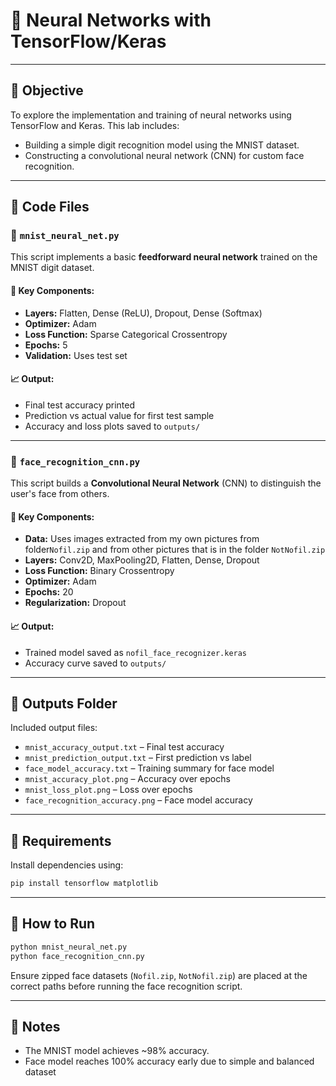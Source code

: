 # 🧠 Neural Networks with TensorFlow/Keras  


---

## 🎯 Objective  
To explore the implementation and training of neural networks using TensorFlow and Keras. This lab includes:
- Building a simple digit recognition model using the MNIST dataset.
- Constructing a convolutional neural network (CNN) for custom face recognition.

---

## 📁 Code Files

### 🔹 `mnist_neural_net.py`
This script implements a basic **feedforward neural network** trained on the MNIST digit dataset.

#### 📌 Key Components:
- **Layers:** Flatten, Dense (ReLU), Dropout, Dense (Softmax)
- **Optimizer:** Adam  
- **Loss Function:** Sparse Categorical Crossentropy  
- **Epochs:** 5  
- **Validation:** Uses test set

#### 📈 Output:
- Final test accuracy printed
- Prediction vs actual value for first test sample
- Accuracy and loss plots saved to `outputs/`

---

### 🔹 `face_recognition_cnn.py`
This script builds a **Convolutional Neural Network** (CNN) to distinguish the user's face from others.

#### 📌 Key Components:
- **Data:** Uses images extracted from my own pictures from folder`Nofil.zip` and from other pictures that is in the folder `NotNofil.zip`
- **Layers:** Conv2D, MaxPooling2D, Flatten, Dense, Dropout
- **Loss Function:** Binary Crossentropy  
- **Optimizer:** Adam  
- **Epochs:** 20  
- **Regularization:** Dropout

#### 📈 Output:
- Trained model saved as `nofil_face_recognizer.keras`
- Accuracy curve saved to `outputs/`

---

## 📂 Outputs Folder

Included output files:
- `mnist_accuracy_output.txt` – Final test accuracy
- `mnist_prediction_output.txt` – First prediction vs label
- `face_model_accuracy.txt` – Training summary for face model
- `mnist_accuracy_plot.png` – Accuracy over epochs
- `mnist_loss_plot.png` – Loss over epochs
- `face_recognition_accuracy.png` – Face model accuracy

---

## 🧰 Requirements

Install dependencies using:
```bash
pip install tensorflow matplotlib
```

---

## 🔁 How to Run

```bash
python mnist_neural_net.py
python face_recognition_cnn.py
```

Ensure zipped face datasets (`Nofil.zip`, `NotNofil.zip`) are placed at the correct paths before running the face recognition script.

---

## 📌 Notes
- The MNIST model achieves ~98% accuracy.
- Face model reaches 100% accuracy early due to simple and balanced dataset
